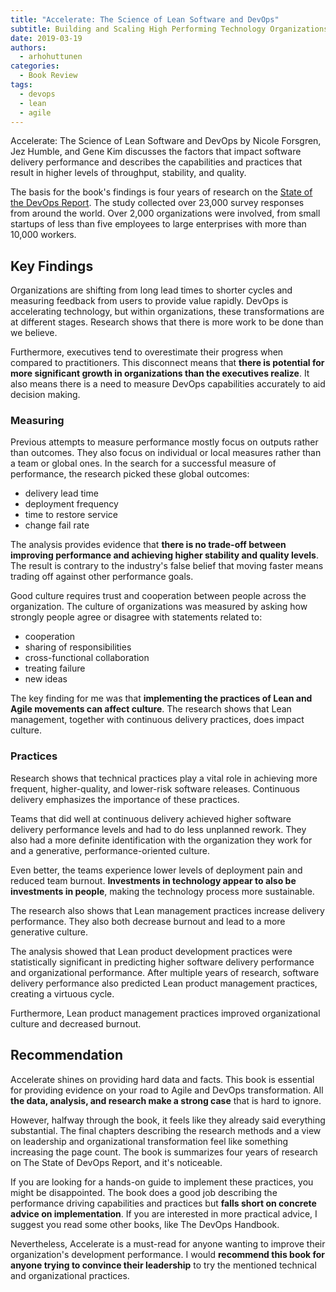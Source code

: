 ```yaml
---
title: "Accelerate: The Science of Lean Software and DevOps"
subtitle: Building and Scaling High Performing Technology Organizations
date: 2019-03-19
authors:
  - arhohuttunen
categories:
  - Book Review
tags:
  - devops
  - lean
  - agile
---
```


Accelerate: The Science of Lean Software and DevOps by Nicole Forsgren, Jez Humble, and Gene Kim discusses the factors that impact software delivery performance and describes the capabilities and practices that result in higher levels of throughput, stability, and quality.

The basis for the book's findings is four years of research on the [State of the DevOps Report](https://puppet.com/resources/whitepaper/state-of-devops-report).
The study collected over 23,000 survey responses from around the world. Over 2,000 organizations were involved, from small startups of less than five employees to large enterprises with more than 10,000 workers.

## Key Findings

Organizations are shifting from long lead times to shorter cycles and measuring feedback from users to provide value rapidly.
DevOps is accelerating technology, but within organizations, these transformations are at different stages.
Research shows that there is more work to be done than we believe.

Furthermore, executives tend to overestimate their progress when compared to practitioners.
This disconnect means that **there is potential for more significant growth in organizations than the executives realize**.
It also means there is a need to measure DevOps capabilities accurately to aid decision making.

### Measuring

Previous attempts to measure performance mostly focus on outputs rather than outcomes.
They also focus on individual or local measures rather than a team or global ones.
In the search for a successful measure of performance, the research picked these global outcomes:

- delivery lead time
- deployment frequency
- time to restore service
- change fail rate

The analysis provides evidence that **there is no trade-off between improving performance and achieving higher stability and quality levels**.
The result is contrary to the industry's false belief that moving faster means trading off against other performance goals.

Good culture requires trust and cooperation between people across the organization.
The culture of organizations was measured by asking how strongly people agree or disagree with statements related to:

- cooperation
- sharing of responsibilities
- cross-functional collaboration
- treating failure
- new ideas

The key finding for me was that **implementing the practices of Lean and Agile movements can affect culture**.
The research shows that Lean management, together with continuous delivery practices, does impact culture.

### Practices

Research shows that technical practices play a vital role in achieving more frequent, higher-quality, and lower-risk software releases.
Continuous delivery emphasizes the importance of these practices.

Teams that did well at continuous delivery achieved higher software delivery performance levels and had to do less unplanned rework.
They also had a more definite identification with the organization they work for and a generative, performance-oriented culture.

Even better, the teams experience lower levels of deployment pain and reduced team burnout.
**Investments in technology appear to also be investments in people**, making the technology process more sustainable.

The research also shows that Lean management practices increase delivery performance.
They also both decrease burnout and lead to a more generative culture.

The analysis showed that Lean product development practices were statistically significant in predicting higher software delivery performance and organizational performance.
After multiple years of research, software delivery performance also predicted Lean product management practices, creating a virtuous cycle.

Furthermore, Lean product management practices improved organizational culture and decreased burnout.

## Recommendation

Accelerate shines on providing hard data and facts.
This book is essential for providing evidence on your road to Agile and DevOps transformation.
All **the data, analysis, and research make a strong case** that is hard to ignore.

However, halfway through the book, it feels like they already said everything substantial.
The final chapters describing the research methods and a view on leadership and organizational transformation feel like something increasing the page count.
The book is summarizes four years of research on The State of DevOps Report, and it's noticeable.

If you are looking for a hands-on guide to implement these practices, you might be disappointed.
The book does a good job describing the performance driving capabilities and practices but **falls short on concrete advice on implementation**.
If you are interested in more practical advice, I suggest you read some other books, like The DevOps Handbook.

Nevertheless, Accelerate is a must-read for anyone wanting to improve their organization's development performance.
I would **recommend this book for anyone trying to convince their leadership** to try the mentioned technical and organizational practices.
